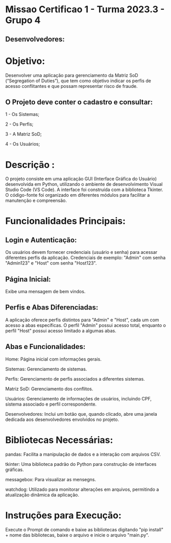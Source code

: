 # Missao Certificao 1 - Turma 2023.3 - Grupo 4

Desenvolvedores:
-


# Objetivo:

Desenvolver uma aplicação para gerenciamento da Matriz SoD (“Segregation of Duties”), que tem como objetivo indicar os perfis de acesso conflitantes e que possam representar risco de fraude.

O Projeto deve conter o cadastro e consultar: 
-

1 - Os Sistemas;

2 - Os Perfis; 

3 - A Matriz SoD; 

4 - Os Usuários;


# Descrição :

O projeto consiste em uma aplicação GUI (Interface Gráfica do Usuário) desenvolvida em Python, utilizando o ambiente de desenvolvimento Visual Studio Code (VS Code). A interface foi construída com a biblioteca Tkinter. O código-fonte foi organizado em diferentes módulos para facilitar a manutenção e compreensão.

# Funcionalidades Principais:

Login e Autenticação:
-

Os usuários devem fornecer credenciais (usuário e senha) para acessar diferentes perfis da aplicação.
Credenciais de exemplo: "Admin" com senha "Admin123" e "Host" com senha "Host123".

Página Inicial:
-

Exibe uma mensagem de bem vindos.


Perfis e Abas Diferenciadas:
-


A aplicação oferece perfis distintos para "Admin" e "Host", cada um com acesso a abas específicas.
O perfil "Admin" possui acesso total, enquanto o perfil "Host" possui acesso limitado a algumas abas.


Abas e Funcionalidades:
-

Home: Página inicial com informações gerais.

Sistemas: Gerenciamento de sistemas.

Perfis: Gerenciamento de perfis associados a diferentes sistemas.

Matriz SoD: Gerenciamento dos conflitos.

Usuários: Gerenciamento de informações de usuários, incluindo CPF, sistema associado e perfil correspondente.

Desenvolvedores: Inclui um botão que, quando clicado, abre uma janela dedicada aos desenvolvedores envolvidos no projeto.


# Bibliotecas Necessárias:

pandas: Facilita a manipulação de dados e a interação com arquivos CSV.

tkinter: Uma biblioteca padrão do Python para construção de interfaces gráficas.

messagebox: Para visualizar as mensegns.

watchdog: Utilizado para monitorar alterações em arquivos, permitindo a atualização dinâmica da aplicação.

# Instruções para Execução:

Execute o Prompt de comando e baixe as bibliotecas digitando "pip install" + nome das bibliotecas, baixe o arquivo e inicie o arquivo "main.py". 
